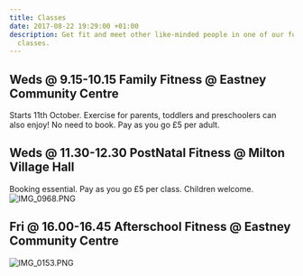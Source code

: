 ```yaml
---
title: Classes
date: 2017-08-22 19:29:00 +01:00
description: Get fit and meet other like-minded people in one of our fun yet effective
  classes.
---
```


## Weds @ 9.15-10.15 Family Fitness @ Eastney Community Centre
Starts 11th October.
Exercise for parents, toddlers and preschoolers can also enjoy!
No need to book. Pay as you go £5 per adult.

## Weds @ 11.30-12.30 PostNatal Fitness @ Milton Village Hall
Booking essential.
Pay as you go £5 per class.
Children welcome.
![IMG_0968.PNG](/uploads/IMG_0968.PNG)

## Fri @ 16.00-16.45 Afterschool Fitness @ Eastney Community Centre
![IMG_0153.PNG](/uploads/IMG_0153.PNG)